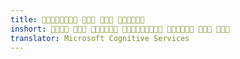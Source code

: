 ```yaml
---
title:    
inshort:       
translator: Microsoft Cognitive Services
---
```





